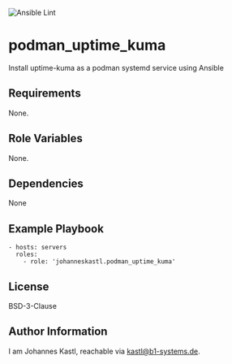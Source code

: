 ![Ansible Lint](https://github.com/johanneskastl/ansible-role-podman_uptime_kuma/workflows/Ansible%20Lint/badge.svg)

podman_uptime_kuma
=========

Install uptime-kuma as a podman systemd service using Ansible

Requirements
------------

None.

Role Variables
--------------

None.

Dependencies
------------

None

Example Playbook
----------------

    - hosts: servers
      roles:
        - role: 'johanneskastl.podman_uptime_kuma'

License
-------

BSD-3-Clause

Author Information
------------------

I am Johannes Kastl, reachable via kastl@b1-systems.de.
